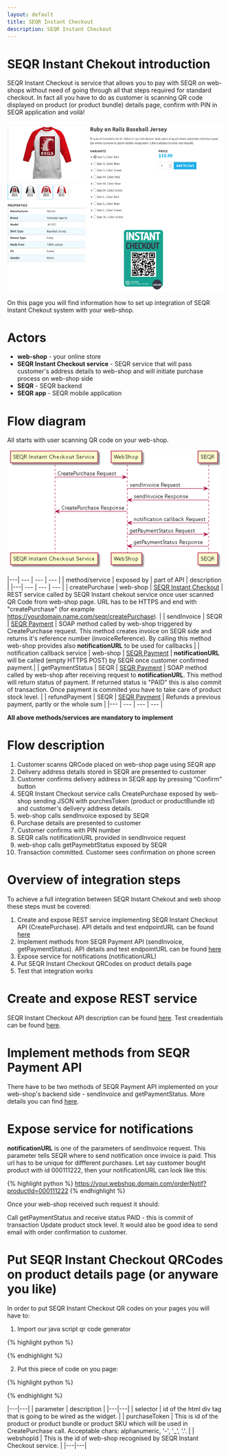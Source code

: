 ```yaml
---
layout: default
title: SEQR Instant Checkout
description: SEQR Instant Checkout
---
```


# SEQR Instant Chekout introduction

SEQR Instant Checkout is service that allows you to pay with SEQR on web-shops without need of going through all that steps required for standard checkout.
In fact all you have to do as customer is scanning QR code displayed on product (or product bundle) details page, confirm with PIN in SEQR application and voilà!


<img src="/assets/images/instantcheckout/productdetailssample.png" width="600px"/>


On this page you will find information how to set up integration of SEQR Instant Chekout system with your web-shop.


# Actors

* <b>web-shop</b> - your online store
* <b>SEQR Instant Checkout service</b> - SEQR service that will pass customer's address details to web-shop and will initiate purchase process on web-shop side
* <b>SEQR</b> - SEQR backend 
* <b>SEQR app</b> - SEQR mobile application


# Flow diagram

All starts with user scanning QR code on your web-shop.

<img src="/assets/images/instantcheckout/instantCkeckoutFlowDiagram.png" width="500px"/>

|---| --- | --- | --- |
| method/service | exposed by | part of API | description |
|---| --- | --- | --- |
| createPurchase | web-shop | [SEQR Instant Checkout](/merchant/reference/instantcheckoutapi.html) | REST service called by SEQR Instant chekout service once user scanned QR Code from web-shop page. URL has to be HTTPS and end with "createPurchase" (for example https://yourdomain.name.com/seqr/createPurchase).  |
| sendInvoice | SEQR | [SEQR Payment](/merchant/reference/api.html) | SOAP method called by web-shop triggered by CreatePurchase request. This method creates invoice on SEQR side and returns it's reference number (invoiceReference). By calling this method web-shop provides also <b>notificationURL</b> to be used for callbacks |
| notification callback service | web-shop | [SEQR Payment](/merchant/reference/api.html) | <b>notificationURL</b> will be called (empty HTTPS POST) by SEQR once customer confirmed payment.|
| getPaymentStatus | SEQR | [SEQR Payment](/merchant/reference/api.html) | SOAP method called by web-shop after receiving request to <b>notificationURL</b>. This method will return status of payment. If returned status is "PAID" this is also commit of transaction. Once payment is commited you have to take care of product stock level. |
| refundPayment | SEQR | [SEQR Payment](/merchant/reference/api.html) | Refunds a previous payment, partly or the whole sum |
|--- | --- | --- | --- |

<b>All above methods/services are mandatory to implement</b>

# Flow description

1. Customer scanns QRCode placed on web-shop page using SEQR app
2. Delivery address details stored in SEQR are presented to customer
3. Customer confirms delivery address in SEQR app by pressing "Confirm" button
4. SEQR Instant Checkout service calls CreatePurchase exposed by web-shop sending JSON with purchesToken (product or productBundle id) and customer's delivery address details.
5. web-shop calls sendInvoice exposed by SEQR
6. Purchase details are presented to customer
7. Customer confirms with PIN number
8. SEQR calls notificationURL provided in sendInvoice request
9. web-shop calls getPaymebtStatus exposed by SEQR
10. Transaction committed. Customer sees confirmation on phone screen


# Overview of integration steps
To achieve a full integration between SEQR Instant Chekout and web shoop these steps must be covered:

1. Create and expose REST service implementing SEQR Instant Checkout API (CreatePurchase).
API details and test endpointURL can be found [here](/merchant/reference/instantcheckoutapi.html)
2. Implement methods from SEQR Payment API (sendInvoice, getPaymentStatus).
API details and test endpointURL can be found [here](/merchant/reference/api.html)
3. Expose service for notifications (notificationURL)
4. Put SEQR Instant Checkout QRCodes on product details page
5. Test that integration works

# Create and expose REST service
SEQR Instant Checkout API description can be found [here](/merchant/reference/instantcheckoutapi.html).
Test creadentials can be found [here](/merchant/reference/signup.html).

# Implement methods from SEQR Payment API
There have to be two methods of SEQR Payment API implemented on your web-shop's backend side - sendInvoice and getPaymentStatus.
More details you can find [here](/merchant/reference/api.html).

# Expose service for notifications
<b>notificationURL</b> is one of the parameters of sendInvoice request. This parameter tells SEQR where to send notification once invoice is paid.
This url has to be unique for diffferent purchases. Let say customer bought product with id 000111222, then your notificationURL can look like this:

{% highlight python %}
   https://your.webshop.domain.com/orderNotif?productId=000111222
{% endhighlight %}

Once your web-shop received such request it should:

Call getPaymentStatus and receive status PAID - this is commit of transaction
Update product stock level.
It would also be good idea to send email with order confirmation to customer.

# Put SEQR Instant Checkout QRCodes on product details page (or anyware you like)
In order to put SEQR Instant Checkout QR codes on your pages you will have to:

1. Import our java script qr code generator

{% highlight python %}
<div id="qrcode"></div>
<script src="http://cdn.seqr.com/seqr-services-dev/wss-dev/seqrQRCode-0.0.3.min.js">
</script>
{% endhighlight %}

2. Put this piece of code on you page:

{% highlight python %}
<div id="qrcode"></div>
  
<script>
    $(document).ready(function() {
        seqrQRCode.qrCode({
            selector: '#qrcode',
            purchaseToken: some_token_recognized_by_webshop,
            webshopId: 'example_shop_id',
        });
    })
</script>

{% endhighlight %}

|---|---|
| parameter | description |
|---|---|
| selector | id of the html div tag that is going to be wired as the widget. |
| purchaseToken | This is id of the product or product bundle or product SKU which will be used in CreatePurchase call. Acceptable chars: <span class="seqrhl">alphanumeric</span>, '<span class="seqrhl">-</span>', '<span class="seqrhl">_</span>', '<span class="seqrhl">.</span>'. |
| webshopId | This is the id of web-shop recognised by SEQR Instant Checkout service. |
|---|---|
